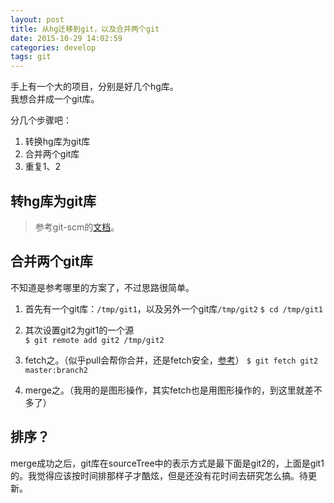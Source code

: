 ```yaml
---
layout: post
title: 从hg迁移到git，以及合并两个git
date: 2015-10-29 14:02:59
categories: develop
tags: git
---
```


手上有一个大的项目，分别是好几个hg库。  
我想合并成一个git库。  
<!--more-->

分几个步骤吧：  

1. 转换hg库为git库  
2. 合并两个git库
3. 重复1、2

## 转hg库为git库
 > 参考git-scm的[文档](https://git-scm.com/book/zh/v2/Git-%E4%B8%8E%E5%85%B6%E4%BB%96%E7%B3%BB%E7%BB%9F-%E8%BF%81%E7%A7%BB%E5%88%B0-Git#Mercurial)。  


## 合并两个git库
不知道是参考哪里的方案了，不过思路很简单。  

1. 首先有一个git库：`/tmp/git1`，以及另外一个git库`/tmp/git2`
  `$ cd /tmp/git1  `

2. 其次设置git2为git1的一个源  
  `$ git remote add git2 /tmp/git2`

3. fetch之。（似乎pull会帮你合并，还是fetch安全，[参考](http://longair.net/blog/2009/04/16/git-fetch-and-merge/)）
  `$ git fetch git2 master:branch2  `

4. merge之。（我用的是图形操作，其实fetch也是用图形操作的，到这里就差不多了）

## 排序？
merge成功之后，git库在sourceTree中的表示方式是最下面是git2的，上面是git1的。我觉得应该按时间排那样子才酷炫，但是还没有花时间去研究怎么搞。待更新。
